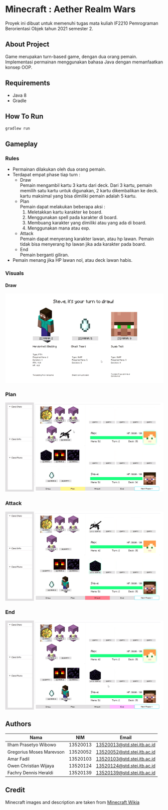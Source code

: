 # Minecraft : Aether Realm Wars

Proyek ini dibuat untuk memenuhi tugas mata kuliah IF2210 Pemrograman Berorientasi Objek tahun 2021 semester 2.

## About Project

Game merupakan turn-based game, dengan dua orang pemain. Implementasi permainan menggunakan bahasa Java dengan memanfaatkan konsep OOP. 

## Requirements
- Java 8
- Gradle

## How To Run 
``` 
gradlew run 
```

## Gameplay 
### Rules
- Permainan dilakukan oleh dua orang pemain.
- Terdapat empat phase tiap turn :
  - Draw \
    Pemain mengambil kartu 3 kartu dari deck. Dari 3 kartu, pemain memilih satu kartu untuk digunakan, 2 kartu dikembalikan ke deck. kartu maksimal yang bisa dimiliki pemain adalah 5 kartu.
  - Plan \
    Pemain dapat melakukan beberapa aksi :
    1. Meletakkan kartu karakter ke board.
    2. Menggunakan spell pada karakter di board.
    3. Membuang karakter yang dimiliki atau yang ada di board.
    4. Menggunakan mana atau exp.
  - Attack \
    Pemain dapat menyerang karakter lawan, atau hp lawan. Pemain tidak bisa menyerang hp lawan jika ada karakter pada board.
  - End \
    Pemain berganti giliran.
- Pemain menang jika HP lawan nol, atau deck lawan habis.

### Visuals
#### Draw
![draw](asset/phase-draw-img.gif)

### Plan
![plan](asset/phase-plan-img.gif)

### Attack 
![attack](asset/phase-attack-img.gif)

### End
![end](asset/phase-end-img.gif)

## Authors
| Nama | NIM | Email |
| ----- | --- | ----------|
|Ilham Prasetyo Wibowo | 13520013 | <13520013@std.stei.itb.ac.id> |
|Gregorius Moses Marevson | 13520052 | <13520052@std.stei.itb.ac.id> |
|Amar Fadil | 13520103 | <13520103@std.stei.itb.ac.id> |
|Owen Christian Wijaya | 13520124 | <13520124@std.stei.itb.ac.id> |
|Fachry Dennis Heraldi | 13520139 | <13520139@std.stei.itb.ac.id> |

## Credit

Minecraft images and description are taken from [Minecraft Wikia](https://minecraft.fandom.com/wiki/)